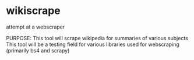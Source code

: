 # wikiscrape
attempt at a webscraper

PURPOSE:
  This tool will scrape wikipedia for summaries of various subjects
  This tool will be a testing field for various libraries used for webscraping (primarily bs4 and scrapy)
